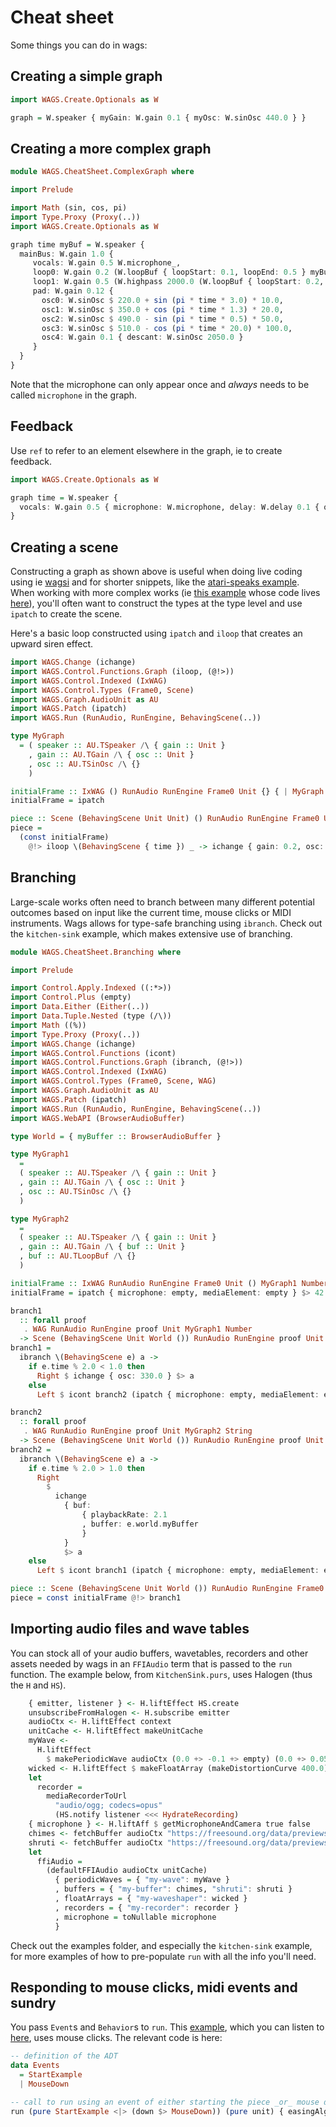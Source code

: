 # Cheat sheet

Some things you can do in wags:

## Creating a simple graph

```purescript
import WAGS.Create.Optionals as W

graph = W.speaker { myGain: W.gain 0.1 { myOsc: W.sinOsc 440.0 } }
```

## Creating a more complex graph

```purescript
module WAGS.CheatSheet.ComplexGraph where

import Prelude

import Math (sin, cos, pi)
import Type.Proxy (Proxy(..))
import WAGS.Create.Optionals as W

graph time myBuf = W.speaker {
  mainBus: W.gain 1.0 {
     vocals: W.gain 0.5 W.microphone_,
     loop0: W.gain 0.2 (W.loopBuf { loopStart: 0.1, loopEnd: 0.5 } myBuf),
     loop1: W.gain 0.5 (W.highpass 2000.0 (W.loopBuf { loopStart: 0.2, loopEnd: 1.5 } myBuf)),
     pad: W.gain 0.12 {
       osc0: W.sinOsc $ 220.0 + sin (pi * time * 3.0) * 10.0,
       osc1: W.sinOsc $ 350.0 + cos (pi * time * 1.3) * 20.0,
       osc2: W.sinOsc $ 490.0 - sin (pi * time * 0.5) * 50.0,
       osc3: W.sinOsc $ 510.0 - cos (pi * time * 20.0) * 100.0,
       osc4: W.gain 0.1 { descant: W.sinOsc 2050.0 }
     }
  }
}
```

Note that the microphone can only appear once and _always_ needs to be called `microphone` in the graph.

## Feedback

Use `ref` to refer to an element elsewhere in the graph, ie to create feedback.

```purescript
import WAGS.Create.Optionals as W

graph time = W.speaker {
  vocals: W.gain 0.5 { microphone: W.microphone, delay: W.delay 0.1 { quiet: W.gain 0.4 { vocals: W.ref } } }
}
```

## Creating a scene

Constructing a graph as shown above is useful when doing live coding using ie [wagsi](https://github.com/mikesol/wagsi) and for shorter snippets, like the [atari-speaks example](./examples/atari-speaks/AtariSpeaks.purs). When working with more complex works (ie [this example](http://wac-wag-3.surge.sh/) whose code lives [here](https://github.com/mikesol/wac-2021/tree/main/example-3/)), you'll often want to construct the types at the type level and use `ipatch` to create the scene.

Here's a basic loop constructed using `ipatch` and `iloop` that creates an upward siren effect.

```purescript
import WAGS.Change (ichange)
import WAGS.Control.Functions.Graph (iloop, (@!>))
import WAGS.Control.Indexed (IxWAG)
import WAGS.Control.Types (Frame0, Scene)
import WAGS.Graph.AudioUnit as AU
import WAGS.Patch (ipatch)
import WAGS.Run (RunAudio, RunEngine, BehavingScene(..))

type MyGraph
  = ( speaker :: AU.TSpeaker /\ { gain :: Unit }
    , gain :: AU.TGain /\ { osc :: Unit }
    , osc :: AU.TSinOsc /\ {}
    )

initialFrame :: IxWAG () RunAudio RunEngine Frame0 Unit {} { | MyGraph } Unit
initialFrame = ipatch

piece :: Scene (BehavingScene Unit Unit) () RunAudio RunEngine Frame0 Unit
piece =
  (const initialFrame)
    @!> iloop \(BehavingScene { time }) _ -> ichange { gain: 0.2, osc: 440.0 + ((time * 15.0) % 30.0) }
```

## Branching

Large-scale works often need to branch between many different potential outcomes based on input like the current time, mouse clicks or MIDI instruments. Wags allows for type-safe branching using `ibranch`. Check out the `kitchen-sink` example, which makes extensive use of branching.

```purescript
module WAGS.CheatSheet.Branching where

import Prelude

import Control.Apply.Indexed ((:*>))
import Control.Plus (empty)
import Data.Either (Either(..))
import Data.Tuple.Nested (type (/\))
import Math ((%))
import Type.Proxy (Proxy(..))
import WAGS.Change (ichange)
import WAGS.Control.Functions (icont)
import WAGS.Control.Functions.Graph (ibranch, (@!>))
import WAGS.Control.Indexed (IxWAG)
import WAGS.Control.Types (Frame0, Scene, WAG)
import WAGS.Graph.AudioUnit as AU
import WAGS.Patch (ipatch)
import WAGS.Run (RunAudio, RunEngine, BehavingScene(..))
import WAGS.WebAPI (BrowserAudioBuffer)

type World = { myBuffer :: BrowserAudioBuffer }

type MyGraph1
  =
  ( speaker :: AU.TSpeaker /\ { gain :: Unit }
  , gain :: AU.TGain /\ { osc :: Unit }
  , osc :: AU.TSinOsc /\ {}
  )

type MyGraph2
  =
  ( speaker :: AU.TSpeaker /\ { gain :: Unit }
  , gain :: AU.TGain /\ { buf :: Unit }
  , buf :: AU.TLoopBuf /\ {}
  )

initialFrame :: IxWAG RunAudio RunEngine Frame0 Unit () MyGraph1 Number
initialFrame = ipatch { microphone: empty, mediaElement: empty } $> 42.0

branch1
  :: forall proof
   . WAG RunAudio RunEngine proof Unit MyGraph1 Number
  -> Scene (BehavingScene Unit World ()) RunAudio RunEngine proof Unit
branch1 =
  ibranch \(BehavingScene e) a ->
    if e.time % 2.0 < 1.0 then
      Right $ ichange { osc: 330.0 } $> a
    else
      Left $ icont branch2 (ipatch { microphone: empty, mediaElement: empty } :*> ichange { buf: e.world.myBuffer } $> "hello")

branch2
  :: forall proof
   . WAG RunAudio RunEngine proof Unit MyGraph2 String
  -> Scene (BehavingScene Unit World ()) RunAudio RunEngine proof Unit
branch2 =
  ibranch \(BehavingScene e) a ->
    if e.time % 2.0 > 1.0 then
      Right
        $
          ichange
            { buf:
                { playbackRate: 2.1
                , buffer: e.world.myBuffer
                }
            }
            $> a
    else
      Left $ icont branch1 (ipatch { microphone: empty, mediaElement: empty } $> 42.0)

piece :: Scene (BehavingScene Unit World ()) RunAudio RunEngine Frame0 Unit
piece = const initialFrame @!> branch1
```

## Importing audio files and wave tables

You can stock all of your audio buffers, wavetables, recorders and other assets needed by wags in an `FFIAudio` term that is passed to the `run` function. The example below, from `KitchenSink.purs`, uses Halogen (thus the `H` and `HS`).

```purescript
    { emitter, listener } <- H.liftEffect HS.create
    unsubscribeFromHalogen <- H.subscribe emitter
    audioCtx <- H.liftEffect context
    unitCache <- H.liftEffect makeUnitCache
    myWave <-
      H.liftEffect
        $ makePeriodicWave audioCtx (0.0 +> -0.1 +> empty) (0.0 +> 0.05 +> empty)
    wicked <- H.liftEffect $ makeFloatArray (makeDistortionCurve 400.0)
    let
      recorder =
        mediaRecorderToUrl
          "audio/ogg; codecs=opus"
          (HS.notify listener <<< HydrateRecording)
    { microphone } <- H.liftAff $ getMicrophoneAndCamera true false
    chimes <- fetchBuffer audioCtx "https://freesound.org/data/previews/353/353194_5121236-hq.mp3"
    shruti <- fetchBuffer audioCtx "https://freesound.org/data/previews/513/513742_153257-hq.mp3"
    let
      ffiAudio =
        (defaultFFIAudio audioCtx unitCache)
          { periodicWaves = { "my-wave": myWave }
          , buffers = { "my-buffer": chimes, "shruti": shruti }
          , floatArrays = { "my-waveshaper": wicked }
          , recorders = { "my-recorder": recorder }
          , microphone = toNullable microphone
          }
```

Check out the examples folder, and especially the `kitchen-sink` example, for more examples of how to pre-populate `run` with all the info you'll need.

## Responding to mouse clicks, midi events and sundry

You pass `Event`s and `Behavior`s to `run`. This [example](https://github.com/mikesol/wac-2021/tree/main/example-2), which you can listen to [here](http://wac-wag-2.surge.sh/), uses mouse clicks. The relevant code is here:

```purescript
-- definition of the ADT
data Events
  = StartExample
  | MouseDown

-- call to run using an event of either starting the piece _or_ mouse down
run (pure StartExample <|> (down $> MouseDown)) (pure unit) { easingAlgorithm } (FFIAudio ffiAudio) piece
```